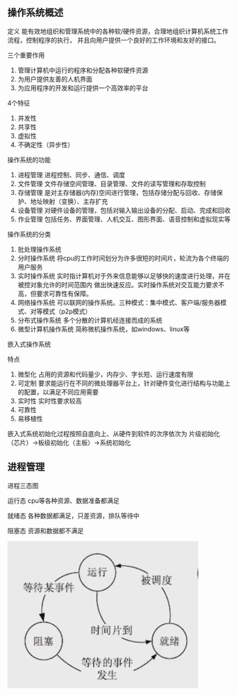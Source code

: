 ## 操作系统概述
定义 能有效地组织和管理系统中的各种软/硬件资源，合理地组织计算机系统工作流程，控制程序的执行，
并且向用户提供一个良好的工作环境和友好的接口。

三个重要作用
1. 管理计算机中运行的程序和分配各种软硬件资源
2. 为用户提供友善的人机界面
3. 为应用程序的开发和运行提供一个高效率的平台

4个特征
1. 并发性
2. 共享性
3. 虚拟性
4. 不确定性（异步性）

操作系统的功能
1. 进程管理 进程控制、同步、通信、调度
2. 文件管理 文件存储空间管理、目录管理、文件的读写管理和存取控制
3. 存储管理 是对主存储器(内存)空间进行管理，包括存储分配与回收、存储保护、地址映射（变换）、主存扩充
4. 设备管理 对硬件设备的管理，包括对输入输出设备的分配、启动、完成和回收
5. 作业管理 包括任务、界面管理、人机交互、图形界面、语音控制和虚拟现实等

操作系统的分类
1. 批处理操作系统
2. 分时操作系统 将cpu的工作时间划分为许多很短的时间片，轮流为各个终端的用户服务
3. 实时操作系统 实时指计算机对于外来信息能够以足够快的速度进行处理，并在被控对象允许的时间范围内
做出快速反应。实时操作系统对交互能力要求不高，但要求可靠性有保障。
4. 网络操作系统  可以联网的操作系统。三种模式：集中模式、客户端/服务器模式、对等模式（p2p模式）
5. 分布式操作系统 多个分散的计算机经连接而成的系统
6. 微型计算机操作系统 简称微机操作系统，如windows、linux等

嵌入式操作系统

特点
1. 微型化  占用的资源和代码量少，内存少、字长短、运行速度有限
2. 可定制  要求能运行在不同的微处理器平台上，针对硬件变化进行结构与功能上的配置，以满足不同应用需要
3. 实时性  实时性要求较高
4. 可靠性
5. 易移植性

嵌入式系统初始化过程按照自底向上、从硬件到软件的次序依次为 片级初始化（芯片）->板级初始化（主板）->系统初始化



## 进程管理

进程三态图 

运行态 cpu等各种资源、数据准备都满足

就绪态 各种数据都满足，只差资源，排队等待中

阻塞态 资源和数据都不满足

![img.png](img/进程三态图.png)




